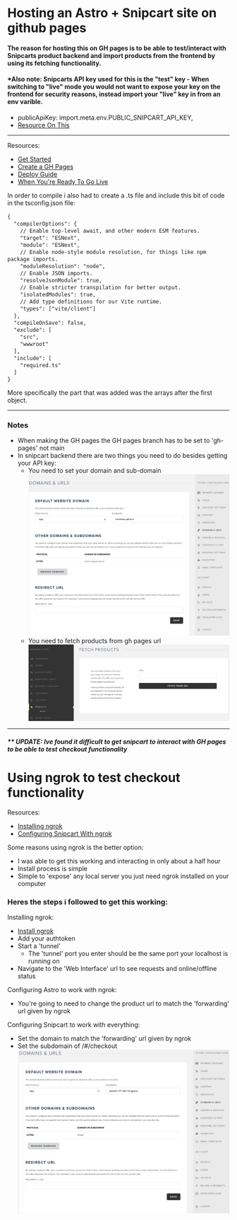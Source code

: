 # Hosting an Astro + Snipcart site on github pages

#### The reason for hosting this on GH pages is to be able to test/interact with Snipcarts product backend and import products from the frontend by using its fetching functionality.

#### *Also note: Snipcarts API key used for this is the "test" key - When switching to "live" mode you would not want to expose your key on the frontend for security reasons, instead import your "live" key in from an env varible.
-  publicApiKey: import.meta.env.PUBLIC_SNIPCART_API_KEY,
-  [Resource On This](https://docs.snipcart.com/v3/testing/environment)

<hr>

Resources:
- [Get Started](https://app.snipcart.com/dashboard)
- [Create a GH Pages](https://docs.github.com/en/pages/getting-started-with-github-pages/creating-a-github-pages-site)
- [Deploy Guide](https://docs.astro.build/en/guides/deploy/)
- [When You're Ready To Go Live](https://docs.snipcart.com/v3/testing/going-live)



In order to compile i also had to create a .ts file and include this bit of code in the tsconfig.json file:

    {
      "compilerOptions": {
        // Enable top-level await, and other modern ESM features.
        "target": "ESNext",
        "module": "ESNext",
        // Enable node-style module resolution, for things like npm package imports.
        "moduleResolution": "node",
        // Enable JSON imports.
        "resolveJsonModule": true,
        // Enable stricter transpilation for better output.
        "isolatedModules": true,
        // Add type definitions for our Vite runtime.
        "types": ["vite/client"]
      },
      "compileOnSave": false,
      "exclude": [
        "src",
        "wwwroot"
      ],
      "include": [
        "required.ts"
      ]
    }

More specifically the part that was added was the arrays after the first object.

<hr>

### Notes
- When making the GH pages the GH pages branch has to be set to 'gh-pages' not main
- In snipcart backend there are two things you need to do besides getting your API key:
  - You need to set your domain and sub-domain
  ![This is an image](public/assets/readme/snipcart-domain.png)
  - You need to fetch products from gh pages url
  ![This is an image](public/assets/readme/snipcart-fetch.png)

<hr>

##### ** UPDATE: Ive found it difficult to get snipcart to interact with GH pages to be able to test checkout functionality 

# Using ngrok to test checkout functionality

Resources:
-  [Installing ngrok](https://ngrok.com/download)
-  [Configuring Snipcart With ngrok](https://snipcart.com/blog/develop-a-snipcart-powered-website-locally-using-ngrok)

Some reasons using ngrok is the better option:
-  I was able to get this working and interacting in only about a half hour
-  Install process is simple
-  Simple to 'expose' any local server you just need ngrok installed on your computer

### Heres the steps i followed to get this working:

Installing ngrok:
-  [Install ngrok](https://ngrok.com/download)
-  Add your authtoken
-  Start a 'tunnel'
     -  The 'tunnel' port you enter should be the same port your localhost is running on
-  Navigate to the 'Web Interface' url to see requests and online/offline status

Configuring Astro to work with ngrok:
-  You're going to need to change the product url to match the 'forwarding' url given by ngrok 

Configuring Snipcart to work with everything:
-  Set the domain to match the 'forwarding' url given by ngrok
-  Set the subdomain of /#/checkout
![This is an image](public/assets/readme/snipcart-ngrok-domain.png)






